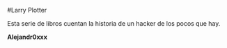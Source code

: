 #Larry Plotter

Esta serie de libros cuentan la historia de un hacker de los pocos que hay.

**Alejandr0xxx**
